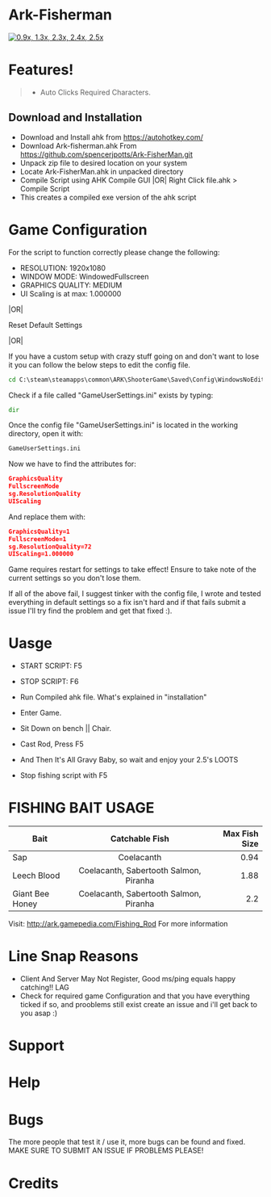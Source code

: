 # Ark-Fisherman

[![0.9x, 1.3x, 2.3x, 2.4x, 2.5x](https://img.youtube.com/vi/iqwziy8T3Us/0.jpg)](https://www.youtube.com/watch?v=iqwziy8T3Us&feature=youtu.be)

# Features!
  > - Auto Clicks Required Characters.

## Download and Installation
- Download and Install ahk from https://autohotkey.com/
- Download Ark-fisherman.ahk From https://github.com/spencerjpotts/Ark-FisherMan.git
- Unpack zip file to desired location on your system
- Locate Ark-FisherMan.ahk in unpacked directory
- Compile Script using AHK Compile GUI |OR| Right Click file.ahk > Compile Script
- This creates a compiled exe version of the ahk script

# Game Configuration
For the script to function correctly please change the following:
- RESOLUTION: 1920x1080
- WINDOW MODE: WindowedFullscreen
- GRAPHICS QUALITY: MEDIUM
- UI Scaling is at max: 1.000000

|OR|

Reset Default Settings

|OR|

If you have a custom setup with crazy stuff going on and don't want to lose it you can follow the below steps to edit the config file.
```cmd
cd C:\steam\steamapps\common\ARK\ShooterGame\Saved\Config\WindowsNoEditor
```
Check if a file called "GameUserSettings.ini" exists by typing:
```cmd
dir
```
Once the config file "GameUserSettings.ini" is located in the working directory, open it with: 
```cmd
GameUserSettings.ini
```
Now we have to find the attributes for:
```json
GraphicsQuality
FullscreenMode
sg.ResolutionQuality
UIScaling
```
And replace them with:
```json
GraphicsQuality=1
FullscreenMode=1
sg.ResolutionQuality=72
UIScaling=1.000000
```
Game requires restart for settings to take effect!
Ensure to take note of the current settings so you don't lose them.

If all of the above fail, I suggest tinker with the config file, I wrote and tested everything in default settings so a fix isn't hard and if that fails submit a issue I'll try find the problem and get that fixed :).

# Uasge
- START SCRIPT: F5
- STOP SCRIPT: F6

- Run Compiled ahk file. What's explained in "installation"
- Enter Game.
- Sit Down on bench || Chair.
- Cast Rod, Press F5
- And Then It's All Gravy Baby, so wait and enjoy your 2.5's LOOTS
- Stop fishing script with F5


# FISHING BAIT USAGE
| Bait        | Catchable Fish           | Max Fish Size  |
| ------------- |:-------------:| -----:|
| Sap               | Coelacanth                                  | 0.94 |
| Leech Blood       | Coelacanth, Sabertooth Salmon, Piranha      |   1.88 |
| Giant Bee Honey   | Coelacanth, Sabertooth Salmon, Piranha      |    2.2 |
Visit: http://ark.gamepedia.com/Fishing_Rod For more information

# Line Snap Reasons
- Client And Server May Not Register, Good ms/ping equals happy catching!! LAG
- Check for required game Configuration and that you have everything ticked if so, and prooblems still exist create an issue and i'll get back to you asap :)

# Support

# Help

# Bugs

The more people that test it / use it, more bugs can be found and fixed. MAKE SURE TO SUBMIT AN ISSUE IF PROBLEMS PLEASE!

# Credits
